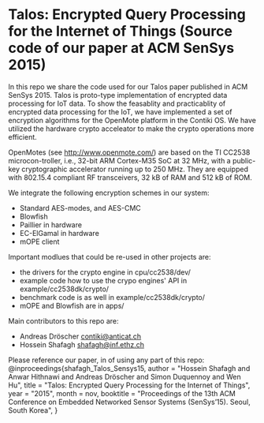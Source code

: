 Talos: Encrypted Query Processing for the Internet of Things (Source code of our paper at ACM SenSys 2015)
============================

In this repo we share the code used for our Talos paper published in ACM SenSys 2015.
Talos is proto-type implementation of encrypted data processing for IoT data. To show the feasablity and practicablity of encrypted data processing for the IoT, we have implemented a set of encryption algorithms for the OpenMote platform in the Contiki OS. We have utilized the hardware crypto acceleator to make the crypto operations more efficient.

OpenMotes (see http://www.openmote.com/) are based on the TI CC2538 microcon-troller, i.e., 32-bit ARM Cortex-M35 SoC at 32 MHz, with a public-key cryptographic accelerator running up to 250 MHz. They are equipped with 802.15.4 compliant RF transceivers, 32 kB of RAM and 512 kB of ROM.

We integrate the following encryption schemes in our system:
  * Standard AES-modes, and AES-CMC
  * Blowfish
  * Paillier in hardware
  * EC-ElGamal in hardware
  * mOPE client

Important modlues that could be re-used in other projects are:
  * the drivers for the crypto engine in cpu/cc2538/dev/
  * example code how to use the crypo engines' API in example/cc2538dk/crypto/
  * benchmark code is as well in example/cc2538dk/crypto/
  * mOPE and Blowfish are in apps/

Main contributors to this repo are:
 * Andreas Dröscher <contiki@anticat.ch>
 * Hossein Shafagh <shafagh@inf.ethz.ch>

Please reference our paper, in of using any part of this repo:
@inproceedings{shafagh_Talos_Sensys15,
author = "Hossein Shafagh and Anwar Hithnawi and Andreas Dröscher and Simon Duquennoy and Wen Hu",
title = "Talos: Encrypted Query Processing for the Internet of Things",
year = "2015",
month = nov,
booktitle = "Proceedings of the 13th ACM Conference on Embedded Networked Sensor Systems (SenSys’15). Seoul, South Korea",
}
